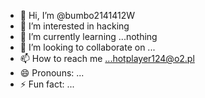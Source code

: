 - 👋 Hi, I’m @bumbo2141412W
- 👀 I’m interested in hacking
- 🌱 I’m currently learning ...nothing
- 💞️ I’m looking to collaborate on ...
- 📫 How to reach me ...hotplayer124@o2.pl
- 😄 Pronouns: ...
- ⚡ Fun fact: ...

<!---
bumbo2141412W/bumbo2141412W is a ✨ special ✨ repository because its `README.md` (this file) appears on your GitHub profile.
You can click the Preview link to take a look at your changes.
--->
